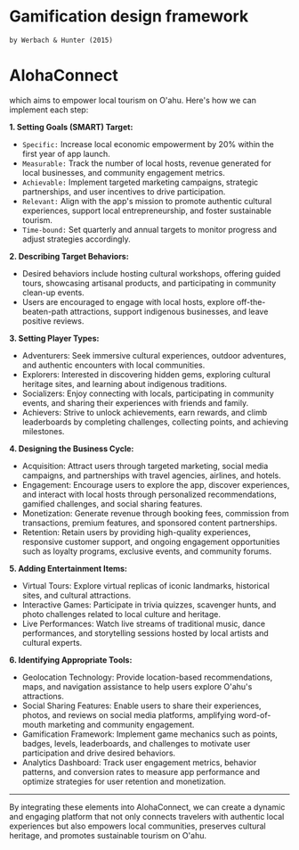 # Gamification design framework

`by Werbach & Hunter (2015)`

# AlohaConnect

which aims to empower local tourism on O'ahu. Here's how we can implement each step:

**1. Setting Goals (SMART) Target:**

- `Specific:` Increase local economic empowerment by 20% within the first year of app launch.
- `Measurable:` Track the number of local hosts, revenue generated for local businesses, and community engagement metrics.
- `Achievable:` Implement targeted marketing campaigns, strategic partnerships, and user incentives to drive participation.
- `Relevant:` Align with the app's mission to promote authentic cultural experiences, support local entrepreneurship, and foster sustainable tourism.
- `Time-bound:` Set quarterly and annual targets to monitor progress and adjust strategies accordingly.

**2. Describing Target Behaviors:**

- Desired behaviors include hosting cultural workshops, offering guided tours, showcasing artisanal products, and participating in community clean-up events.
- Users are encouraged to engage with local hosts, explore off-the-beaten-path attractions, support indigenous businesses, and leave positive reviews.

**3. Setting Player Types:**

- Adventurers: Seek immersive cultural experiences, outdoor adventures, and authentic encounters with local communities.
- Explorers: Interested in discovering hidden gems, exploring cultural heritage sites, and learning about indigenous traditions.
- Socializers: Enjoy connecting with locals, participating in community events, and sharing their experiences with friends and family.
- Achievers: Strive to unlock achievements, earn rewards, and climb leaderboards by completing challenges, collecting points, and achieving milestones.

**4. Designing the Business Cycle:**

- Acquisition: Attract users through targeted marketing, social media campaigns, and partnerships with travel agencies, airlines, and hotels.
- Engagement: Encourage users to explore the app, discover experiences, and interact with local hosts through personalized recommendations, gamified challenges, and social sharing features.
- Monetization: Generate revenue through booking fees, commission from transactions, premium features, and sponsored content partnerships.
- Retention: Retain users by providing high-quality experiences, responsive customer support, and ongoing engagement opportunities such as loyalty programs, exclusive events, and community forums.

**5. Adding Entertainment Items:**

- Virtual Tours: Explore virtual replicas of iconic landmarks, historical sites, and cultural attractions.
- Interactive Games: Participate in trivia quizzes, scavenger hunts, and photo challenges related to local culture and heritage.
- Live Performances: Watch live streams of traditional music, dance performances, and storytelling sessions hosted by local artists and cultural experts.

**6. Identifying Appropriate Tools:**

- Geolocation Technology: Provide location-based recommendations, maps, and navigation assistance to help users explore O'ahu's attractions.
- Social Sharing Features: Enable users to share their experiences, photos, and reviews on social media platforms, amplifying word-of-mouth marketing and community engagement.
- Gamification Framework: Implement game mechanics such as points, badges, levels, leaderboards, and challenges to motivate user participation and drive desired behaviors.
- Analytics Dashboard: Track user engagement metrics, behavior patterns, and conversion rates to measure app performance and optimize strategies for user retention and monetization.

---

By integrating these elements into AlohaConnect, we can create a dynamic and engaging platform that not only connects travelers with authentic local experiences but also empowers local communities, preserves cultural heritage, and promotes sustainable tourism on O'ahu.
